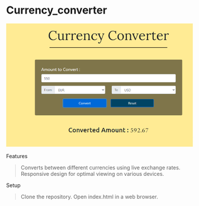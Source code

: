 # Currency_converter

![CurrencyConverter](/image/currConv.PNG)

Features
>  Converts between different currencies using live exchange rates.
>  Responsive design for optimal viewing on various devices.

Setup
>  Clone the repository.
>  Open index.html in a web browser.
